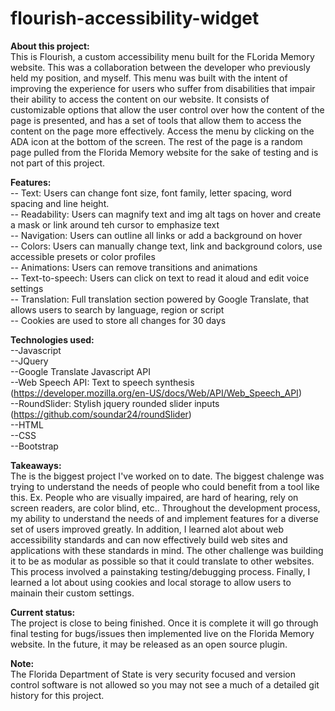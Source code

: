 # flourish-accessibility-widget

<b>About this project:</b><br/> 
This is Flourish, a custom accessibility menu built for the FLorida Memory website. This was a collaboration between the developer who previously held my position, and myself. This menu was built with the intent of improving the experience for users who suffer from disabilities that impair their ability to access the content on our website. It consists of customizable options that allow the user control over how the content of the page is presented, and has a set of tools that allow them to access the content on the page more effectively. Access the menu by clicking on the ADA icon at the bottom of the screen. The rest of the page is a random page pulled from the Florida Memory website for the sake of testing and is not part of this project.

<b>Features:</b><br/> 
-- Text: Users can change font size, font family, letter spacing, word spacing and line height.<br/>
-- Readability: Users can magnify text and img alt tags on hover and create a mask or link around teh cursor to emphasize text<br/>
-- Navigation: Users can outline all links or add a background on hover<br/>
-- Colors: Users can manually change text, link and background colors, use accessible presets or color profiles<br/>
-- Animations: Users can remove transitions and animations<br/>
-- Text-to-speech: Users can click on text to read it aloud and edit voice settings<br/>
-- Translation: Full translation section powered by Google Translate, that allows users to search by language, region or script <br/>
-- Cookies are used to store all changes for 30 days<br/>

<b>Technologies used:</b><br/> 
--Javascript<br/>
--JQuery<br/>
--Google Translate Javascript API<br/>
--Web Speech API: Text to speech synthesis (<a>https://developer.mozilla.org/en-US/docs/Web/API/Web_Speech_API</a>)<br/>
--RoundSlider: Stylish jquery rounded slider inputs (<a>https://github.com/soundar24/roundSlider</a>)<br/>
--HTML<br/>
--CSS<br/>
--Bootstrap<br/>

<b>Takeaways:</b><br/> 
The is the biggest project I've worked on to date. The biggest chalenge was trying to understand the needs of people who could benefit from a tool like this. Ex. People who are visually impaired, are hard of hearing, rely on screen readers, are color blind, etc.. Throughout the development process, my ability to understand the needs of and implement features for a diverse set of users improved greatly. In addition, I learned alot about web accessibility standards and can now effectively build web sites and applications with these standards in mind. The other challenge was building it to be as modular as possible so that it could translate to other websites. This process involved a painstaking testing/debugging process. Finally, I learned a lot about using cookies and local storage to allow users to mainain their custom settings.

<b>Current status:</b><br/> 
The project is close to being finished. Once it is complete it will go through final testing for bugs/issues then implemented live on the Florida Memory website. In the future, it may be released as an open source plugin.

<b>Note:</b><br/> 
The Florida Department of State is very security focused and version control software is not allowed so you may not see a much of a detailed git history for this project.

